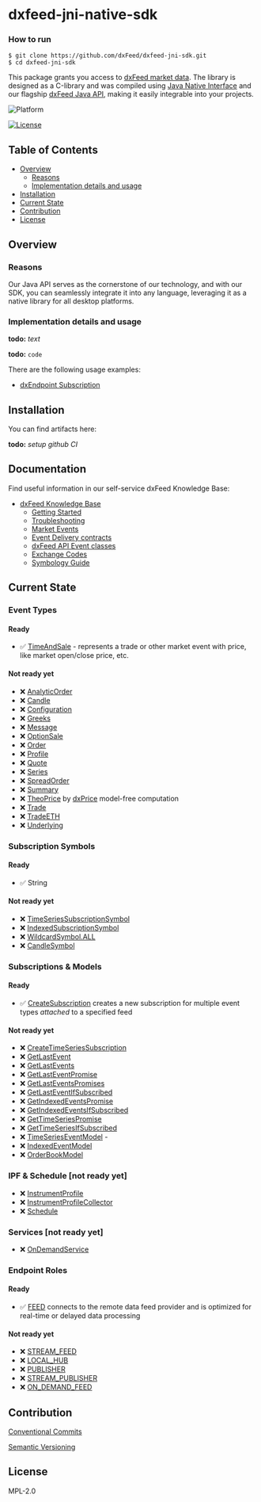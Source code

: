 # dxfeed-jni-native-sdk

### How to run

```
$ git clone https://github.com/dxFeed/dxfeed-jni-sdk.git
$ cd dxfeed-jni-sdk
```

This package grants you access to [dxFeed market data](https://dxfeed.com/market-data/). The library
is designed as a С-library and was
compiled using [Java Native Interface](https://docs.oracle.com/javase/8/docs/technotes/guides/jni/)
and our flagship [dxFeed Java API](https://docs.dxfeed.com/dxfeed/api/overview-summary.html), making
it easily integrable
into your projects.

![Platform](https://img.shields.io/badge/platform-win--x64%20%7C%20linux--x64%20%7C%20osx-lightgrey)

[![License](https://img.shields.io/badge/license-MPL--2.0-orange)](https://github.com/dxFeed/dxfeed-graal-native-sdk/blob/master/LICENSE)

## Table of Contents

- [Overview](#overview)
    * [Reasons](#reasons)
    * [Implementation details and usage](#Implementation-details-and-usage)
- [Installation](#installation)
- [Current State](#current-state)
- [Contribution](#Contribution)
- [License](#License)

## Overview

### Reasons

Our Java API serves as the cornerstone of our technology, and with our SDK, you can seamlessly
integrate it into any language, leveraging it as a native library for all desktop platforms.

### Implementation details and usage

**todo:** _text_

**todo:** ```code```

There are the following usage examples:

* [dxEndpoint Subscription](native/main.cpp)

## Installation

You can find artifacts here:

**todo:** _setup github CI_

## Documentation

Find useful information in our self-service dxFeed Knowledge Base:

- [dxFeed Knowledge Base](https://kb.dxfeed.com/index.html?lang=en)
    * [Getting Started](https://kb.dxfeed.com/en/getting-started.html)
    * [Troubleshooting](https://kb.dxfeed.com/en/troubleshooting-guidelines.html)
    * [Market Events](https://kb.dxfeed.com/en/data-model/dxfeed-api-market-events.html)
    * [Event Delivery contracts](https://kb.dxfeed.com/en/data-model/model-of-event-publishing.html#event-delivery-contracts)
    * [dxFeed API Event classes](https://kb.dxfeed.com/en/data-model/model-of-event-publishing.html#dxfeed-api-event-classes)
    * [Exchange Codes](https://kb.dxfeed.com/en/data-model/exchange-codes.html)
    * [Symbology Guide](https://kb.dxfeed.com/en/data-model/symbology-guide.html)

## Current State

### Event Types

#### Ready
- :white_check_mark: [TimeAndSale](https://docs.dxfeed.com/dxfeed/api/com/dxfeed/event/market/TimeAndSale.html) -
  represents a trade or
  other market event with price, like market open/close price, etc.

#### Not ready yet
- :x: [AnalyticOrder](https://docs.dxfeed.com/dxfeed/api/com/dxfeed/event/market/AnalyticOrder.html)
- :x: [Candle](https://docs.dxfeed.com/dxfeed/api/com/dxfeed/event/candle/Candle.html)
- :x: [Configuration](https://docs.dxfeed.com/dxfeed/api/com/dxfeed/event/misc/Configuration.html)
- :x: [Greeks](https://docs.dxfeed.com/dxfeed/api/com/dxfeed/event/option/Greeks.html)
- :x: [Message](https://docs.dxfeed.com/dxfeed/api/com/dxfeed/event/misc/Message.html)
- :x: [OptionSale](https://docs.dxfeed.com/dxfeed/api/com/dxfeed/event/market/OptionSale.html)
- :x: [Order](https://docs.dxfeed.com/dxfeed/api/com/dxfeed/event/market/Order.html)
- :x: [Profile](https://docs.dxfeed.com/dxfeed/api/com/dxfeed/event/market/Profile.html)
- :x: [Quote](https://docs.dxfeed.com/dxfeed/api/com/dxfeed/event/market/Quote.html)
- :x: [Series](https://docs.dxfeed.com/dxfeed/api/com/dxfeed/event/option/Series.html)
- :x: [SpreadOrder](https://docs.dxfeed.com/dxfeed/api/com/dxfeed/event/market/SpreadOrder.html)
- :x: [Summary](https://docs.dxfeed.com/dxfeed/api/com/dxfeed/event/market/Summary.html)
- :x: [TheoPrice](https://docs.dxfeed.com/dxfeed/api/com/dxfeed/event/option/TheoPrice.html)
  by [dxPrice](http://www.devexperts.com/en/products/price.html) model-free computation
- :x: [Trade](https://docs.dxfeed.com/dxfeed/api/com/dxfeed/event/market/Trade.html)
- :x: [TradeETH](https://docs.dxfeed.com/dxfeed/api/com/dxfeed/event/market/TradeETH.html)
- :x: [Underlying](https://docs.dxfeed.com/dxfeed/api/com/dxfeed/event/option/Underlying.html)

### Subscription Symbols

#### Ready
- :white_check_mark: String

#### Not ready yet
- :x: [TimeSeriesSubscriptionSymbol](https://docs.dxfeed.com/dxfeed/api/com/dxfeed/api/osub/TimeSeriesSubscriptionSymbol.html)
- :x: [IndexedSubscriptionSymbol](https://docs.dxfeed.com/dxfeed/api/com/dxfeed/api/osub/IndexedEventSubscriptionSymbol.html)
- :x: [WildcardSymbol.ALL](https://docs.dxfeed.com/dxfeed/api/com/dxfeed/api/osub/WildcardSymbol.html)
- :x: [CandleSymbol](https://docs.dxfeed.com/dxfeed/api/com/dxfeed/event/candle/CandleSymbol.html) 

### Subscriptions & Models

#### Ready
- :white_check_mark: [CreateSubscription](https://docs.dxfeed.com/dxfeed/api/com/dxfeed/api/DXFeedSubscription.html)
  creates a new
  subscription for multiple event types *attached* to a specified feed

#### Not ready yet
- :x: [CreateTimeSeriesSubscription](https://docs.dxfeed.com/dxfeed/api/com/dxfeed/api/DXFeedTimeSeriesSubscription.html)
- :x: [GetLastEvent](https://docs.dxfeed.com/dxfeed/api/com/dxfeed/api/DXFeed.html#getLastEvent-E-)
- :x: [GetLastEvents](https://docs.dxfeed.com/dxfeed/api/com/dxfeed/api/DXFeed.html#getLastEvents-java.util.Collection-)
- :x: [GetLastEventPromise](https://docs.dxfeed.com/dxfeed/api/com/dxfeed/api/DXFeed.html#getLastEventPromise-java.lang.Class-java.lang.Object-)
- :x: [GetLastEventsPromises](https://docs.dxfeed.com/dxfeed/api/com/dxfeed/api/DXFeed.html#getLastEventsPromises-java.lang.Class-java.util.Collection-)
- :x: [GetLastEventIfSubscribed](https://docs.dxfeed.com/dxfeed/api/com/dxfeed/api/DXFeed.html#getLastEventIfSubscribed-java.lang.Class-java.lang.Object-)
- :x: [GetIndexedEventsPromise](https://docs.dxfeed.com/dxfeed/api/com/dxfeed/api/DXFeed.html#getIndexedEventsPromise-java.lang.Class-java.lang.Object-com.dxfeed.event.IndexedEventSource-)
- :x: [GetIndexedEventsIfSubscribed](https://docs.dxfeed.com/dxfeed/api/com/dxfeed/api/DXFeed.html#getIndexedEventsIfSubscribed-java.lang.Class-java.lang.Object-com.dxfeed.event.IndexedEventSource-)
- :x: [GetTimeSeriesPromise](https://docs.dxfeed.com/dxfeed/api/com/dxfeed/api/DXFeed.html#getTimeSeriesPromise-java.lang.Class-java.lang.Object-long-long-)
- :x: [GetTimeSeriesIfSubscribed](https://docs.dxfeed.com/dxfeed/api/com/dxfeed/api/DXFeed.html#getTimeSeriesIfSubscribed-java.lang.Class-java.lang.Object-long-long-)
- :x: [TimeSeriesEventModel](https://docs.dxfeed.com/dxfeed/api/com/dxfeed/model/TimeSeriesEventModel.html) -
- :x: [IndexedEventModel](https://docs.dxfeed.com/dxfeed/api/com/dxfeed/model/IndexedEventModel.html)
- :x: [OrderBookModel](https://docs.dxfeed.com/dxfeed/api/com/dxfeed/model/market/OrderBookModel.html)

### IPF & Schedule [not ready yet]

- :x: [InstrumentProfile](https://docs.dxfeed.com/dxfeed/api/com/dxfeed/ipf/InstrumentProfile.html)
- :x: [InstrumentProfileCollector](https://docs.dxfeed.com/dxfeed/api/com/dxfeed/ipf/live/InstrumentProfileCollector.html)
- :x: [Schedule](https://docs.dxfeed.com/dxfeed/api/com/dxfeed/schedule/Schedule.html)

### Services [not ready yet]

- :x: [OnDemandService](https://docs.dxfeed.com/dxfeed/api/com/dxfeed/ondemand/OnDemandService.html)

### Endpoint Roles
#### Ready
- :white_check_mark: [FEED](https://docs.dxfeed.com/dxfeed/api/com/dxfeed/api/DXEndpoint.Role.html#FEED) connects
  to the remote data
  feed provider and is optimized for real-time or delayed data processing

#### Not ready yet

- :x: [STREAM_FEED](https://docs.dxfeed.com/dxfeed/api/com/dxfeed/api/DXEndpoint.Role.html#STREAM_FEED)
- :x: [LOCAL_HUB](https://docs.dxfeed.com/dxfeed/api/com/dxfeed/api/DXEndpoint.Role.html#LOCAL_HUB)
- :x: [PUBLISHER](https://docs.dxfeed.com/dxfeed/api/com/dxfeed/api/DXEndpoint.Role.html#PUBLISHER)
- :x: [STREAM_PUBLISHER](https://docs.dxfeed.com/dxfeed/api/com/dxfeed/api/DXEndpoint.Role.html#STREAM_PUBLISHER)
- :x: [ON_DEMAND_FEED](https://docs.dxfeed.com/dxfeed/api/com/dxfeed/api/DXEndpoint.Role.html#ON_DEMAND_FEED)

## Contribution

[Conventional Commits](https://www.conventionalcommits.org/en/v1.0.0/)

[Semantic Versioning](https://semver.org/)

## License

MPL-2.0